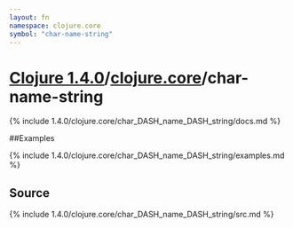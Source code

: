 ```yaml
---
layout: fn
namespace: clojure.core
symbol: "char-name-string"
---
```


# [Clojure 1.4.0](../../)/[clojure.core](../)/char-name-string

{% include 1.4.0/clojure.core/char_DASH_name_DASH_string/docs.md %}

##Examples

{% include 1.4.0/clojure.core/char_DASH_name_DASH_string/examples.md %}
## Source
{% include 1.4.0/clojure.core/char_DASH_name_DASH_string/src.md %}

